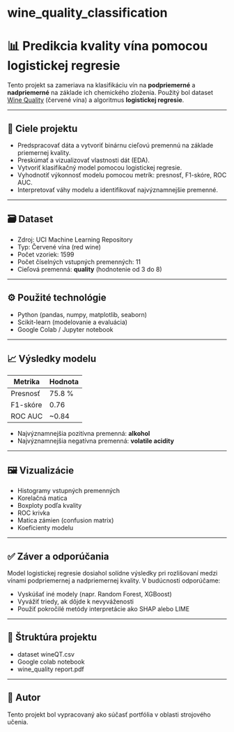 # wine_quality_classification
# 📊 Predikcia kvality vína pomocou logistickej regresie

Tento projekt sa zameriava na klasifikáciu vín na **podpriemerné** a **nadpriemerné** na základe ich chemického zloženia. Použitý bol dataset [Wine Quality](https://archive.ics.uci.edu/ml/datasets/wine+quality) (červené vína) a algoritmus **logistickej regresie**.

---

## 🧠 Ciele projektu

- Predspracovať dáta a vytvoriť binárnu cieľovú premennú na základe priemernej kvality.
- Preskúmať a vizualizovať vlastnosti dát (EDA).
- Vytvoriť klasifikačný model pomocou logistickej regresie.
- Vyhodnotiť výkonnosť modelu pomocou metrík: presnosť, F1-skóre, ROC AUC.
- Interpretovať váhy modelu a identifikovať najvýznamnejšie premenné.

---

## 🗃️ Dataset

- Zdroj: UCI Machine Learning Repository
- Typ: Červené vína (red wine)
- Počet vzoriek: 1599
- Počet číselných vstupných premenných: 11
- Cieľová premenná: **quality** (hodnotenie od 3 do 8)

---

## ⚙️ Použité technológie

- Python (pandas, numpy, matplotlib, seaborn)
- Scikit-learn (modelovanie a evaluácia)
- Google Colab / Jupyter notebook

---

## 📈 Výsledky modelu

| Metrika        | Hodnota     |
|----------------|-------------|
| Presnosť       | 75.8 %      |
| F1-skóre       | 0.76        |
| ROC AUC        | ~0.84       |

- Najvýznamnejšia pozitívna premenná: **alkohol**
- Najvýznamnejšia negatívna premenná: **volatile acidity**

---

## 🖼️ Vizualizácie

- Histogramy vstupných premenných
- Korelačná matica
- Boxploty podľa kvality
- ROC krivka
- Matica zámien (confusion matrix)
- Koeficienty modelu

---

## ✅ Záver a odporúčania

Model logistickej regresie dosiahol solídne výsledky pri rozlišovaní medzi vínami podpriemernej a nadpriemernej kvality. V budúcnosti odporúčame:

- Vyskúšať iné modely (napr. Random Forest, XGBoost)
- Vyvážiť triedy, ak dôjde k nevyváženosti
- Použiť pokročilé metódy interpretácie ako SHAP alebo LIME

---

## 📁 Štruktúra projektu
- dataset wineQT.csv
- Google colab notebook
- wine_quality report.pdf

---

## 📌 Autor

Tento projekt bol vypracovaný ako súčasť portfólia v oblasti strojového učenia.


